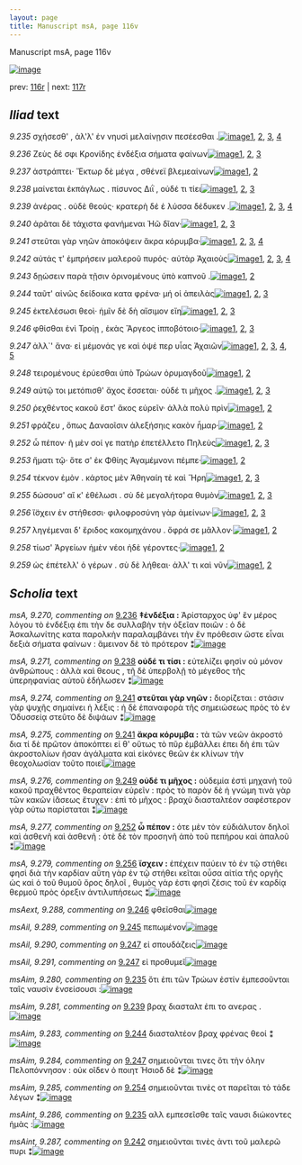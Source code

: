 ```yaml
---
layout: page
title: Manuscript msA, page 116v
---
```


Manuscript msA, page 116v

[![image](http://www.homermultitext.org/iipsrv?OBJ=IIP,1.0&FIF=/project/homer/pyramidal/deepzoom/hmt/vaimg/2017a/VA116VN_0619.tif&WID=100&CVT=JPEG)](http://www.homermultitext.org/ict2/?urn=urn:cite2:hmt:vaimg.2017a:VA116VN_0619)

prev:  [116r](../116r) | next:  [117r](../117r)

## *Iliad* text

*9.235* <a id="9.235"/> σχήσεσθ' , ἀλ'λ' ἐν νηυσὶ μελαίνῃσιν πεσέεσθαι .[![image](http://www.homermultitext.org/iipsrv?OBJ=IIP,1.0&FIF=/project/homer/pyramidal/deepzoom/hmt/vaimg/2017a/VA116VN_0619.tif&RGN=0.4765,0.2179,0.3834,0.0233&WID=1000&CVT=JPEG)](http://www.homermultitext.org/ict2/?urn=urn:cite2:hmt:vaimg.2017a:VA116VN_0619@0.4765,0.2179,0.3834,0.0233)[1](#msA_9.667), [2](#msAint_9.286), [3](#msAim_9.280), [4](#msA_9.1)

*9.236* <a id="9.236"/> Ζεὺς δέ σφι Κρονίδης ἐνδέξια σήματα φαίνων[![image](http://www.homermultitext.org/iipsrv?OBJ=IIP,1.0&FIF=/project/homer/pyramidal/deepzoom/hmt/vaimg/2017a/VA116VN_0619.tif&RGN=0.4625,0.2374,0.4204,0.0255&WID=1000&CVT=JPEG)](http://www.homermultitext.org/ict2/?urn=urn:cite2:hmt:vaimg.2017a:VA116VN_0619@0.4625,0.2374,0.4204,0.0255)[1](#msA_9.667), [2](#msA_9.270), [3](#msA_9.1)

*9.237* <a id="9.237"/> ἀστράπτει· Ἕκτωρ δὲ μέγα , σθένεϊ βλεμεαίνων[![image](http://www.homermultitext.org/iipsrv?OBJ=IIP,1.0&FIF=/project/homer/pyramidal/deepzoom/hmt/vaimg/2017a/VA116VN_0619.tif&RGN=0.4805,0.2577,0.4014,0.0218&WID=1000&CVT=JPEG)](http://www.homermultitext.org/ict2/?urn=urn:cite2:hmt:vaimg.2017a:VA116VN_0619@0.4805,0.2577,0.4014,0.0218)[1](#msA_9.667), [2](#msA_9.1)

*9.238* <a id="9.238"/> μαίνεται ἐκπάγλως . πίσυνος Διῒ , οὐδέ τι τίει[![image](http://www.homermultitext.org/iipsrv?OBJ=IIP,1.0&FIF=/project/homer/pyramidal/deepzoom/hmt/vaimg/2017a/VA116VN_0619.tif&RGN=0.4805,0.2765,0.3924,0.021&WID=1000&CVT=JPEG)](http://www.homermultitext.org/ict2/?urn=urn:cite2:hmt:vaimg.2017a:VA116VN_0619@0.4805,0.2765,0.3924,0.021)[1](#msA_9.667), [2](#msA_9.271), [3](#msA_9.1)

*9.239* <a id="9.239"/> ἀνέρας . οὐδὲ θεούς· κρατερὴ δέ ἑ λύσσα δέδυκεν .[![image](http://www.homermultitext.org/iipsrv?OBJ=IIP,1.0&FIF=/project/homer/pyramidal/deepzoom/hmt/vaimg/2017a/VA116VN_0619.tif&RGN=0.4765,0.293,0.4234,0.0255&WID=1000&CVT=JPEG)](http://www.homermultitext.org/ict2/?urn=urn:cite2:hmt:vaimg.2017a:VA116VN_0619@0.4765,0.293,0.4234,0.0255)[1](#msAim_9.281), [2](#msA_9.667), [3](#msA_9.272), [4](#msA_9.1)

*9.240* <a id="9.240"/> ἀρᾶται δὲ τάχιστα φανήμεναι Ἠῶ δῖαν·[![image](http://www.homermultitext.org/iipsrv?OBJ=IIP,1.0&FIF=/project/homer/pyramidal/deepzoom/hmt/vaimg/2017a/VA116VN_0619.tif&RGN=0.4805,0.3133,0.3584,0.0233&WID=1000&CVT=JPEG)](http://www.homermultitext.org/ict2/?urn=urn:cite2:hmt:vaimg.2017a:VA116VN_0619@0.4805,0.3133,0.3584,0.0233)[1](#msA_9.667), [2](#msA_9.273), [3](#msA_9.1)

*9.241* <a id="9.241"/> στεῦται γὰρ νηῶν ἀποκόψειν ἄκρα κόρυμβα·[![image](http://www.homermultitext.org/iipsrv?OBJ=IIP,1.0&FIF=/project/homer/pyramidal/deepzoom/hmt/vaimg/2017a/VA116VN_0619.tif&RGN=0.4685,0.3336,0.4134,0.024&WID=1000&CVT=JPEG)](http://www.homermultitext.org/ict2/?urn=urn:cite2:hmt:vaimg.2017a:VA116VN_0619@0.4685,0.3336,0.4134,0.024)[1](#msA_9.667), [2](#msA_9.274), [3](#msA_9.275), [4](#msA_9.1)

*9.242* <a id="9.242"/> αὐτάς τ' ἐμπρήσειν μαλεροῦ πυρός· αὐτὰρ Ἀχαιοὺς[![image](http://www.homermultitext.org/iipsrv?OBJ=IIP,1.0&FIF=/project/homer/pyramidal/deepzoom/hmt/vaimg/2017a/VA116VN_0619.tif&RGN=0.4665,0.3516,0.4384,0.024&WID=1000&CVT=JPEG)](http://www.homermultitext.org/ict2/?urn=urn:cite2:hmt:vaimg.2017a:VA116VN_0619@0.4665,0.3516,0.4384,0.024)[1](#msA_9.667), [2](#msAint_9.287), [3](#msAim_9.282), [4](#msA_9.1)

*9.243* <a id="9.243"/> δῃώσειν παρὰ τῇσιν ὀρινομένους ὑπὸ καπνοῦ .[![image](http://www.homermultitext.org/iipsrv?OBJ=IIP,1.0&FIF=/project/homer/pyramidal/deepzoom/hmt/vaimg/2017a/VA116VN_0619.tif&RGN=0.4815,0.3711,0.4184,0.0255&WID=1000&CVT=JPEG)](http://www.homermultitext.org/ict2/?urn=urn:cite2:hmt:vaimg.2017a:VA116VN_0619@0.4815,0.3711,0.4184,0.0255)[1](#msA_9.667), [2](#msA_9.1)

*9.244* <a id="9.244"/> ταῦτ' αἰνῶς δείδοικα κατα φρένα· μή οἱ ἀπειλὰς[![image](http://www.homermultitext.org/iipsrv?OBJ=IIP,1.0&FIF=/project/homer/pyramidal/deepzoom/hmt/vaimg/2017a/VA116VN_0619.tif&RGN=0.4805,0.3914,0.4354,0.0218&WID=1000&CVT=JPEG)](http://www.homermultitext.org/ict2/?urn=urn:cite2:hmt:vaimg.2017a:VA116VN_0619@0.4805,0.3914,0.4354,0.0218)[1](#msA_9.667), [2](#msAim_9.283), [3](#msA_9.1)

*9.245* <a id="9.245"/> ἐκτελέσωσι θεοὶ· ἡμῖν δὲ δὴ αἴσιμον εἴη[![image](http://www.homermultitext.org/iipsrv?OBJ=IIP,1.0&FIF=/project/homer/pyramidal/deepzoom/hmt/vaimg/2017a/VA116VN_0619.tif&RGN=0.4815,0.4095,0.3874,0.021&WID=1000&CVT=JPEG)](http://www.homermultitext.org/ict2/?urn=urn:cite2:hmt:vaimg.2017a:VA116VN_0619@0.4815,0.4095,0.3874,0.021)[1](#msA_9.667), [2](#msAil_9.289), [3](#msA_9.1)

*9.246* <a id="9.246"/> φθίσθαι ἐνὶ Τροίῃ , ἑκὰς Ἄργεος ἱπποβότοιο·[![image](http://www.homermultitext.org/iipsrv?OBJ=IIP,1.0&FIF=/project/homer/pyramidal/deepzoom/hmt/vaimg/2017a/VA116VN_0619.tif&RGN=0.4695,0.4275,0.4204,0.0188&WID=1000&CVT=JPEG)](http://www.homermultitext.org/ict2/?urn=urn:cite2:hmt:vaimg.2017a:VA116VN_0619@0.4695,0.4275,0.4204,0.0188)[1](#msA_9.667), [2](#msAext_9.288), [3](#msA_9.1)

*9.247* <a id="9.247"/> ἀλλ`' ἄνα· εἰ μέμονάς γε καὶ ὀψέ περ υἷας Ἀχαιῶν[![image](http://www.homermultitext.org/iipsrv?OBJ=IIP,1.0&FIF=/project/homer/pyramidal/deepzoom/hmt/vaimg/2017a/VA116VN_0619.tif&RGN=0.4805,0.4403,0.4184,0.027&WID=1000&CVT=JPEG)](http://www.homermultitext.org/ict2/?urn=urn:cite2:hmt:vaimg.2017a:VA116VN_0619@0.4805,0.4403,0.4184,0.027)[1](#msAim_9.284), [2](#msA_9.667), [3](#msAil_9.291), [4](#msAil_9.290), [5](#msA_9.1)

*9.248* <a id="9.248"/> τειρομένους ἐρύεσθαι ὑπὸ Τρώων ὀρυμαγδοῦ[![image](http://www.homermultitext.org/iipsrv?OBJ=IIP,1.0&FIF=/project/homer/pyramidal/deepzoom/hmt/vaimg/2017a/VA116VN_0619.tif&RGN=0.4815,0.4658,0.4054,0.0203&WID=1000&CVT=JPEG)](http://www.homermultitext.org/ict2/?urn=urn:cite2:hmt:vaimg.2017a:VA116VN_0619@0.4815,0.4658,0.4054,0.0203)[1](#msA_9.667), [2](#msA_9.1)

*9.249* <a id="9.249"/> αὐτῷ τοι μετόπισθ' ἄχος ἔσσεται· οὐδέ τι μῆχος .[![image](http://www.homermultitext.org/iipsrv?OBJ=IIP,1.0&FIF=/project/homer/pyramidal/deepzoom/hmt/vaimg/2017a/VA116VN_0619.tif&RGN=0.4835,0.4838,0.4174,0.0195&WID=1000&CVT=JPEG)](http://www.homermultitext.org/ict2/?urn=urn:cite2:hmt:vaimg.2017a:VA116VN_0619@0.4835,0.4838,0.4174,0.0195)[1](#msA_9.667), [2](#msA_9.1), [3](#msA_9.276)

*9.250* <a id="9.250"/> ῥεχθέντος κακοῦ ἔστ' ἄκος εὑρεῖν· ἀλλὰ πολὺ πρὶν[![image](http://www.homermultitext.org/iipsrv?OBJ=IIP,1.0&FIF=/project/homer/pyramidal/deepzoom/hmt/vaimg/2017a/VA116VN_0619.tif&RGN=0.4795,0.4996,0.4284,0.0263&WID=1000&CVT=JPEG)](http://www.homermultitext.org/ict2/?urn=urn:cite2:hmt:vaimg.2017a:VA116VN_0619@0.4795,0.4996,0.4284,0.0263)[1](#msA_9.667), [2](#msA_9.1)

*9.251* <a id="9.251"/> φράζευ , ὅπως Δαναοῖσιν ἀλεξήσηις κακὸν ἦμαρ·[![image](http://www.homermultitext.org/iipsrv?OBJ=IIP,1.0&FIF=/project/homer/pyramidal/deepzoom/hmt/vaimg/2017a/VA116VN_0619.tif&RGN=0.4805,0.5222,0.4304,0.0218&WID=1000&CVT=JPEG)](http://www.homermultitext.org/ict2/?urn=urn:cite2:hmt:vaimg.2017a:VA116VN_0619@0.4805,0.5222,0.4304,0.0218)[1](#msA_9.667), [2](#msA_9.1)

*9.252* <a id="9.252"/> ὦ πέπον· ῆ μὲν σοί γε πατὴρ ἐπετέλλετο Πηλεὺς[![image](http://www.homermultitext.org/iipsrv?OBJ=IIP,1.0&FIF=/project/homer/pyramidal/deepzoom/hmt/vaimg/2017a/VA116VN_0619.tif&RGN=0.4815,0.5387,0.4304,0.024&WID=1000&CVT=JPEG)](http://www.homermultitext.org/ict2/?urn=urn:cite2:hmt:vaimg.2017a:VA116VN_0619@0.4815,0.5387,0.4304,0.024)[1](#msA_9.667), [2](#msA_9.277), [3](#msA_9.1)

*9.253* <a id="9.253"/> ἤματι τῷ· ὅτε σ' ἐκ Φθίης Ἀγαμέμνονι πέμπε·[![image](http://www.homermultitext.org/iipsrv?OBJ=IIP,1.0&FIF=/project/homer/pyramidal/deepzoom/hmt/vaimg/2017a/VA116VN_0619.tif&RGN=0.4855,0.5612,0.4254,0.0203&WID=1000&CVT=JPEG)](http://www.homermultitext.org/ict2/?urn=urn:cite2:hmt:vaimg.2017a:VA116VN_0619@0.4855,0.5612,0.4254,0.0203)[1](#msA_9.667), [2](#msA_9.1)

*9.254* <a id="9.254"/> τέκνον ἐμὸν . κάρτος μὲν Ἀθηναίη τὲ καὶ Ἥρη[![image](http://www.homermultitext.org/iipsrv?OBJ=IIP,1.0&FIF=/project/homer/pyramidal/deepzoom/hmt/vaimg/2017a/VA116VN_0619.tif&RGN=0.4655,0.5733,0.4474,0.027&WID=1000&CVT=JPEG)](http://www.homermultitext.org/ict2/?urn=urn:cite2:hmt:vaimg.2017a:VA116VN_0619@0.4655,0.5733,0.4474,0.027)[1](#msAim_9.285), [2](#msA_9.667), [3](#msA_9.1)

*9.255* <a id="9.255"/> δώσουσ' αἴ κ' ἐθέλωσι . σὺ δὲ μεγαλήτορα θυμὸν[![image](http://www.homermultitext.org/iipsrv?OBJ=IIP,1.0&FIF=/project/homer/pyramidal/deepzoom/hmt/vaimg/2017a/VA116VN_0619.tif&RGN=0.4795,0.5965,0.4174,0.0233&WID=1000&CVT=JPEG)](http://www.homermultitext.org/ict2/?urn=urn:cite2:hmt:vaimg.2017a:VA116VN_0619@0.4795,0.5965,0.4174,0.0233)[1](#msA_9.667), [2](#msA_9.278), [3](#msA_9.1)

*9.256* <a id="9.256"/> ἴ̈σχειν ἐν στήθεσσι· φιλοφροσύνη γὰρ ἀμείνων·[![image](http://www.homermultitext.org/iipsrv?OBJ=IIP,1.0&FIF=/project/homer/pyramidal/deepzoom/hmt/vaimg/2017a/VA116VN_0619.tif&RGN=0.4785,0.6168,0.4174,0.0233&WID=1000&CVT=JPEG)](http://www.homermultitext.org/ict2/?urn=urn:cite2:hmt:vaimg.2017a:VA116VN_0619@0.4785,0.6168,0.4174,0.0233)[1](#msA_9.667), [2](#msA_9.279), [3](#msA_9.1)

*9.257* <a id="9.257"/> ληγέμεναι δ' ἔριδος κακομηχάνου . ὄφρά σε μᾶλλον·[![image](http://www.homermultitext.org/iipsrv?OBJ=IIP,1.0&FIF=/project/homer/pyramidal/deepzoom/hmt/vaimg/2017a/VA116VN_0619.tif&RGN=0.4785,0.6334,0.4454,0.0248&WID=1000&CVT=JPEG)](http://www.homermultitext.org/ict2/?urn=urn:cite2:hmt:vaimg.2017a:VA116VN_0619@0.4785,0.6334,0.4454,0.0248)[1](#msA_9.667), [2](#msA_9.1)

*9.258* <a id="9.258"/> τίωσ' Ἀργείων ἠμὲν νέοι ἠδὲ γέροντες·[![image](http://www.homermultitext.org/iipsrv?OBJ=IIP,1.0&FIF=/project/homer/pyramidal/deepzoom/hmt/vaimg/2017a/VA116VN_0619.tif&RGN=0.4795,0.6544,0.3854,0.0218&WID=1000&CVT=JPEG)](http://www.homermultitext.org/ict2/?urn=urn:cite2:hmt:vaimg.2017a:VA116VN_0619@0.4795,0.6544,0.3854,0.0218)[1](#msA_9.667), [2](#msA_9.1)

*9.259* <a id="9.259"/> ὡς ἐπέτελλ' ὁ γέρων . σὺ δὲ λήθεαι· ἀλλ' τι καὶ νῦν[![image](http://www.homermultitext.org/iipsrv?OBJ=IIP,1.0&FIF=/project/homer/pyramidal/deepzoom/hmt/vaimg/2017a/VA116VN_0619.tif&RGN=0.4845,0.6717,0.4274,0.0218&WID=1000&CVT=JPEG)](http://www.homermultitext.org/ict2/?urn=urn:cite2:hmt:vaimg.2017a:VA116VN_0619@0.4845,0.6717,0.4274,0.0218)[1](#msA_9.667), [2](#msA_9.1)

## *Scholia* text

*msA, 9.270, commenting on* [9.236](#9.236)  <a id="msA_9.270"/> **‡ἐνδέξια :** Ἀρίσταρχος ὑφ' ἓν μέρος λόγου τὸ ἐνδέξιᾳ ἐπι τὴν δε συλλαβὴν τὴν ὀξεῖαν ποιῶν : ὁ δὲ Ἀσκαλωνίτης κατα παρολκὴν παραλαμβάνει τὴν ἔν πρόθεσιν ὥστε εἶναι δεξιὰ σήματα φαίνων : ἅμεινον δὲ τὸ πρότερον ⁑[![image](http://www.homermultitext.org/iipsrv?OBJ=IIP,1.0&FIF=/project/homer/pyramidal/deepzoom/hmt/vaimg/2017a/VA116VN_0619.tif&RGN=0.1862,0.1019,0.74,0.0446&WID=1000&CVT=JPEG)](http://www.homermultitext.org/ict2/?urn=urn:cite2:hmt:vaimg.2017a:VA116VN_0619@0.1862,0.1019,0.74,0.0446)

*msA, 9.271, commenting on* [9.238](#9.238)  <a id="msA_9.271"/> **οὐδέ τι τίσι :** εὐτελίζει φησὶν οὐ μόνον ἀνθρώπους : ἀλλὰ καὶ θεους , τῆ δὲ ὑπερβολῇ τὸ μέγεθος τῆς ὑπερηφανίας αὐτοῦ ἐδήλωσεν ⁑[![image](http://www.homermultitext.org/iipsrv?OBJ=IIP,1.0&FIF=/project/homer/pyramidal/deepzoom/hmt/vaimg/2017a/VA116VN_0619.tif&RGN=0.2057,0.1172,0.7181,0.0364&WID=1000&CVT=JPEG)](http://www.homermultitext.org/ict2/?urn=urn:cite2:hmt:vaimg.2017a:VA116VN_0619@0.2057,0.1172,0.7181,0.0364)

*msA, 9.274, commenting on* [9.241](#9.241)  <a id="msA_9.274"/> **στεῦται γὰρ νηῶν :** διορίζεται : στάσιν γὰρ ψυχῆς σημαίνει ἡ λέξις : ἡ δὲ ἐπαναφορὰ τῆς σημειώσεως πρὸς τὸ ἐν Ὀδυσσείᾳ στεῦτο δὲ διψάων ⁑[![image](http://www.homermultitext.org/iipsrv?OBJ=IIP,1.0&FIF=/project/homer/pyramidal/deepzoom/hmt/vaimg/2017a/VA116VN_0619.tif&RGN=0.201,0.1689,0.7142,0.03&WID=1000&CVT=JPEG)](http://www.homermultitext.org/ict2/?urn=urn:cite2:hmt:vaimg.2017a:VA116VN_0619@0.201,0.1689,0.7142,0.03)

*msA, 9.275, commenting on* [9.241](#9.241)  <a id="msA_9.275"/> **ἄκρα κόρυμβα :** τὰ τῶν νεῶν ἀκροστό δια τί δὲ πρῶτον ἀποκόπτει εἰ θ' οὕτως τὸ πῦρ ἐμβάλλει ἐπει δὴ ἐπι τῶν ἀκροστολίων ῆσαν ἀγάλματα καὶ εἰκόνες θεῶν ἐκ κλίνων τὴν θεοχολωσίαν τοῦτο ποιεῖ[![image](http://www.homermultitext.org/iipsrv?OBJ=IIP,1.0&FIF=/project/homer/pyramidal/deepzoom/hmt/vaimg/2017a/VA116VN_0619.tif&RGN=0.1979,0.1912,0.2443,0.0858&WID=1000&CVT=JPEG)](http://www.homermultitext.org/ict2/?urn=urn:cite2:hmt:vaimg.2017a:VA116VN_0619@0.1979,0.1912,0.2443,0.0858)

*msA, 9.276, commenting on* [9.249](#9.249)  <a id="msA_9.276"/> **οὐδέ τι μῆχος :** οὐδεμία ἐστὶ μηχανὴ τοῦ κακοῦ πραχθέντος θεραπείαν εὑρεῖν : πρὸς τὸ παρὸν δὲ ἡ γνώμη τινὰ γὰρ τῶν κακῶν ἰ̈άσεως ἔτυχεν : ἐπὶ τὸ μῆχος : βραχὺ διασταλτέον σαφέστερον γὰρ ούτω παρίσταται ⁑[![image](http://www.homermultitext.org/iipsrv?OBJ=IIP,1.0&FIF=/project/homer/pyramidal/deepzoom/hmt/vaimg/2017a/VA116VN_0619.tif&RGN=0.1955,0.4806,0.2283,0.0756&WID=1000&CVT=JPEG)](http://www.homermultitext.org/ict2/?urn=urn:cite2:hmt:vaimg.2017a:VA116VN_0619@0.1955,0.4806,0.2283,0.0756)

*msA, 9.277, commenting on* [9.252](#9.252)  <a id="msA_9.277"/> **ὦ πέπον :** ὁτε μὲν τὸν εὐδιάλυτον δηλοῖ καὶ ἀσθενῆ καὶ ἀσθενῆ : ὁτὲ δὲ τὸν προσηνῆ ἀπὸ τοῦ πεπήρου καὶ ἁπαλοῦ ⁑[![image](http://www.homermultitext.org/iipsrv?OBJ=IIP,1.0&FIF=/project/homer/pyramidal/deepzoom/hmt/vaimg/2017a/VA116VN_0619.tif&RGN=0.1979,0.5517,0.2328,0.0403&WID=1000&CVT=JPEG)](http://www.homermultitext.org/ict2/?urn=urn:cite2:hmt:vaimg.2017a:VA116VN_0619@0.1979,0.5517,0.2328,0.0403)

*msA, 9.279, commenting on* [9.256](#9.256)  <a id="msA_9.279"/> **ἴσχειν :** ἐπέχειν παύειν τὸ ἐν τῷ στήθει φησὶ διὰ τὴν καρδίαν αὕτη γὰρ ἐν τῷ στήθει κεῖται οὖσα αἰτία τῆς οργῆς ὡς καὶ ὁ τοῦ θυμοῦ ὅρος δηλοῖ , θυμὸς γάρ ἐστι φησὶ ζέσις τοῦ ἐν καρδίᾳ θερμοῦ πρὸς όρεξιν ἀντιλυπήσεως ⁑[![image](http://www.homermultitext.org/iipsrv?OBJ=IIP,1.0&FIF=/project/homer/pyramidal/deepzoom/hmt/vaimg/2017a/VA116VN_0619.tif&RGN=0.2019,0.6099,0.2265,0.0885&WID=1000&CVT=JPEG)](http://www.homermultitext.org/ict2/?urn=urn:cite2:hmt:vaimg.2017a:VA116VN_0619@0.2019,0.6099,0.2265,0.0885)

*msAext, 9.288, commenting on* [9.246](#9.246)  <a id="msAext_9.288"/> φθεῖσθαι[![image](http://www.homermultitext.org/iipsrv?OBJ=IIP,1.0&FIF=/project/homer/pyramidal/deepzoom/hmt/vaimg/2017a/VA116VN_0619.tif&RGN=0.1091,0.4125,0.0701,0.0383&WID=1000&CVT=JPEG)](http://www.homermultitext.org/ict2/?urn=urn:cite2:hmt:vaimg.2017a:VA116VN_0619@0.1091,0.4125,0.0701,0.0383)

*msAil, 9.289, commenting on* [9.245](#9.245)  <a id="msAil_9.289"/> πεπωμένον[![image](http://www.homermultitext.org/iipsrv?OBJ=IIP,1.0&FIF=/project/homer/pyramidal/deepzoom/hmt/vaimg/2017a/VA116VN_0619.tif&RGN=0.7798,0.4084,0.0587,0.0131&WID=1000&CVT=JPEG)](http://www.homermultitext.org/ict2/?urn=urn:cite2:hmt:vaimg.2017a:VA116VN_0619@0.7798,0.4084,0.0587,0.0131)

*msAil, 9.290, commenting on* [9.247](#9.247)  <a id="msAil_9.290"/> εἰ σπουδάζεις[![image](http://www.homermultitext.org/iipsrv?OBJ=IIP,1.0&FIF=/project/homer/pyramidal/deepzoom/hmt/vaimg/2017a/VA116VN_0619.tif&RGN=0.6063,0.444,0.052,0.0111&WID=1000&CVT=JPEG)](http://www.homermultitext.org/ict2/?urn=urn:cite2:hmt:vaimg.2017a:VA116VN_0619@0.6063,0.444,0.052,0.0111)

*msAil, 9.291, commenting on* [9.247](#9.247)  <a id="msAil_9.291"/> εἰ προθυμεῖ[![image](http://www.homermultitext.org/iipsrv?OBJ=IIP,1.0&FIF=/project/homer/pyramidal/deepzoom/hmt/vaimg/2017a/VA116VN_0619.tif&RGN=0.661,0.4438,0.052,0.0111&WID=1000&CVT=JPEG)](http://www.homermultitext.org/ict2/?urn=urn:cite2:hmt:vaimg.2017a:VA116VN_0619@0.661,0.4438,0.052,0.0111)

*msAim, 9.280, commenting on* [9.235](#9.235)  <a id="msAim_9.280"/> ὅτι ἐπι τῶν Τρώων ἐστίν ἐμπεσοῦνται ταῖς ναυσὶν ἐνσείσουσι :[![image](http://www.homermultitext.org/iipsrv?OBJ=IIP,1.0&FIF=/project/homer/pyramidal/deepzoom/hmt/vaimg/2017a/VA116VN_0619.tif&RGN=0.4318,0.211,0.048,0.0501&WID=1000&CVT=JPEG)](http://www.homermultitext.org/ict2/?urn=urn:cite2:hmt:vaimg.2017a:VA116VN_0619@0.4318,0.211,0.048,0.0501)

*msAim, 9.281, commenting on* [9.239](#9.239)  <a id="msAim_9.281"/> βραχ διασταλτ ἐπι το ανερας .[![image](http://www.homermultitext.org/iipsrv?OBJ=IIP,1.0&FIF=/project/homer/pyramidal/deepzoom/hmt/vaimg/2017a/VA116VN_0619.tif&RGN=0.4251,0.2959,0.0546,0.0267&WID=1000&CVT=JPEG)](http://www.homermultitext.org/ict2/?urn=urn:cite2:hmt:vaimg.2017a:VA116VN_0619@0.4251,0.2959,0.0546,0.0267)

*msAim, 9.283, commenting on* [9.244](#9.244)  <a id="msAim_9.283"/> διασταλτέον βραχ φρένας θεοί ⁑[![image](http://www.homermultitext.org/iipsrv?OBJ=IIP,1.0&FIF=/project/homer/pyramidal/deepzoom/hmt/vaimg/2017a/VA116VN_0619.tif&RGN=0.4187,0.3923,0.0596,0.0343&WID=1000&CVT=JPEG)](http://www.homermultitext.org/ict2/?urn=urn:cite2:hmt:vaimg.2017a:VA116VN_0619@0.4187,0.3923,0.0596,0.0343)

*msAim, 9.284, commenting on* [9.247](#9.247)  <a id="msAim_9.284"/> σημειοῦνται τινες ὅτι τὴν όλην Πελοπόννησον : οὐκ οῖδεν ὁ ποιητ Ἡσιοδ δὲ ⁑[![image](http://www.homermultitext.org/iipsrv?OBJ=IIP,1.0&FIF=/project/homer/pyramidal/deepzoom/hmt/vaimg/2017a/VA116VN_0619.tif&RGN=0.4159,0.4276,0.0611,0.0559&WID=1000&CVT=JPEG)](http://www.homermultitext.org/ict2/?urn=urn:cite2:hmt:vaimg.2017a:VA116VN_0619@0.4159,0.4276,0.0611,0.0559)

*msAim, 9.285, commenting on* [9.254](#9.254)  <a id="msAim_9.285"/> σημειοῦνται τινὲς οτ παρεῖται τὸ τάδε λέγων ⁑[![image](http://www.homermultitext.org/iipsrv?OBJ=IIP,1.0&FIF=/project/homer/pyramidal/deepzoom/hmt/vaimg/2017a/VA116VN_0619.tif&RGN=0.4203,0.5804,0.0522,0.0562&WID=1000&CVT=JPEG)](http://www.homermultitext.org/ict2/?urn=urn:cite2:hmt:vaimg.2017a:VA116VN_0619@0.4203,0.5804,0.0522,0.0562)

*msAint, 9.286, commenting on* [9.235](#9.235)  <a id="msAint_9.286"/> αλλ εμπεσεῖσθε ταῖς ναυσι διώκοντες ἡμὰς :[![image](http://www.homermultitext.org/iipsrv?OBJ=IIP,1.0&FIF=/project/homer/pyramidal/deepzoom/hmt/vaimg/2017a/VA116VN_0619.tif&RGN=0.8482,0.2243,0.0598,0.0241&WID=1000&CVT=JPEG)](http://www.homermultitext.org/ict2/?urn=urn:cite2:hmt:vaimg.2017a:VA116VN_0619@0.8482,0.2243,0.0598,0.0241)

*msAint, 9.287, commenting on* [9.242](#9.242)  <a id="msAint_9.287"/> σημειοῦνται τινὲς ἀντι τοῦ μαλερῶ πυρι ⁑[![image](http://www.homermultitext.org/iipsrv?OBJ=IIP,1.0&FIF=/project/homer/pyramidal/deepzoom/hmt/vaimg/2017a/VA116VN_0619.tif&RGN=0.8935,0.3519,0.0302,0.0436&WID=1000&CVT=JPEG)](http://www.homermultitext.org/ict2/?urn=urn:cite2:hmt:vaimg.2017a:VA116VN_0619@0.8935,0.3519,0.0302,0.0436)